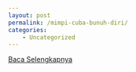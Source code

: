 ```yaml
---
layout: post
permalink: /mimpi-cuba-bunuh-diri/
categories:
    - Uncategorized
---
```


[Baca Selengkapnya](/09)